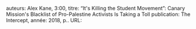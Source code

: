 auteurs: Alex Kane, 3:00, 
titre: “It&#x27;s Killing the Student Movement”: Canary Mission&#x27;s Blacklist of Pro-Palestine Activists Is Taking a Toll
publication: The Intercept, 
année: 2018, 
p.. 
URL: 

